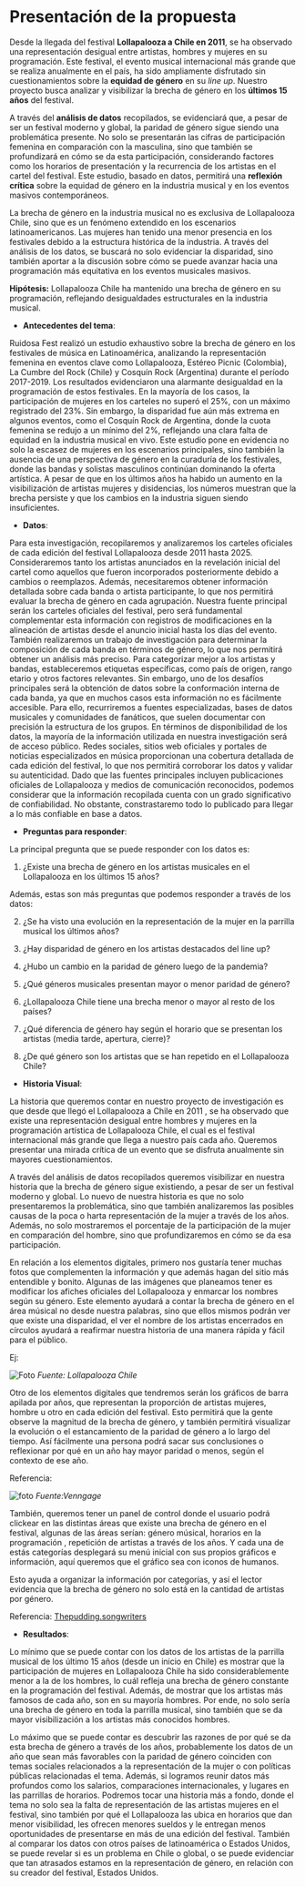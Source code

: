 
# Presentación de la propuesta #

Desde la llegada del festival **Lollapalooza a Chile en 2011**, se ha observado una representación desigual entre artistas, hombres y mujeres en su programación. Este festival, el evento musical internacional más grande que se realiza anualmente en el país, ha sido ampliamente disfrutado sin cuestionamientos sobre la **equidad de género** en su *line up*. Nuestro proyecto busca analizar y visibilizar la brecha de género en los **últimos 15 años** del festival.  

A través del **análisis de datos** recopilados, se evidenciará que, a pesar de ser un festival moderno y global, la paridad de género sigue siendo una problemática presente. No solo se presentarán las cifras de participación femenina en comparación con la masculina, sino que también se profundizará en cómo se da esta participación, considerando factores como los horarios de presentación y la recurrencia de los artistas en el cartel del festival. Este estudio, basado en datos, permitirá una **reflexión crítica** sobre la equidad de género en la industria musical y en los eventos masivos contemporáneos.  

La brecha de género en la industria musical no es exclusiva de Lollapalooza Chile, sino que es un fenómeno extendido en los escenarios latinoamericanos. Las mujeres han tenido una menor presencia en los festivales debido a la estructura histórica de la industria. A través del análisis de los datos, se buscará no solo evidenciar la disparidad, sino también aportar a la discusión sobre cómo se puede avanzar hacia una programación más equitativa en los eventos musicales masivos.  

**Hipótesis:** Lollapalooza Chile ha mantenido una brecha de género en su programación, reflejando desigualdades estructurales en la industria musical.

* **Antecedentes del tema**: 

Ruidosa Fest realizó un estudio exhaustivo sobre la brecha de género en los festivales de música en Latinoamérica, analizando la representación femenina en eventos clave como Lollapalooza, Estéreo Picnic (Colombia), La Cumbre del Rock (Chile) y Cosquín Rock (Argentina) durante el período 2017-2019.
Los resultados evidenciaron una alarmante desigualdad en la programación de estos festivales. En la mayoría de los casos, la participación de mujeres en los carteles no superó el 25%, con un máximo registrado del 23%. Sin embargo, la disparidad fue aún más extrema en algunos eventos, como el Cosquín Rock de Argentina, donde la cuota femenina se redujo a un mínimo del 2%, reflejando una clara falta de equidad en la industria musical en vivo.
Este estudio pone en evidencia no solo la escasez de mujeres en los escenarios principales, sino también la ausencia de una perspectiva de género en la curaduría de los festivales, donde las bandas y solistas masculinos continúan dominando la oferta artística. A pesar de que en los últimos años ha habido un aumento en la visibilización de artistas mujeres y disidencias, los números muestran que la brecha persiste y que los cambios en la industria siguen siendo insuficientes.

* **Datos**: 

Para esta investigación, recopilaremos y analizaremos los carteles oficiales de cada edición del festival Lollapalooza desde 2011 hasta 2025. Consideraremos tanto los artistas anunciados en la revelación inicial del cartel como aquellos que fueron incorporados posteriormente debido a cambios o reemplazos. Además, necesitaremos obtener información detallada sobre cada banda o artista participante, lo que nos permitirá evaluar la brecha de género en cada agrupación.
Nuestra fuente principal serán los carteles oficiales del festival, pero será fundamental complementar esta información con registros de modificaciones en la alineación de artistas desde el anuncio inicial hasta los días del evento. También realizaremos un trabajo de investigación para determinar la composición de cada banda en términos de género, lo que nos permitirá obtener un análisis más preciso.
Para categorizar mejor a los artistas y bandas, estableceremos etiquetas específicas, como país de origen, rango etario y otros factores relevantes. Sin embargo, uno de los desafíos principales será la obtención de datos sobre la conformación interna de cada banda, ya que en muchos casos esta información no es fácilmente accesible. Para ello, recurriremos a fuentes especializadas, bases de datos musicales y comunidades de fanáticos, que suelen documentar con precisión la estructura de los grupos.
En términos de disponibilidad de los datos, la mayoría de la información utilizada en nuestra investigación será de acceso público. Redes sociales, sitios web oficiales y portales de noticias especializados en música proporcionan una cobertura detallada de cada edición del festival, lo que nos permitirá corroborar los datos y validar su autenticidad.
Dado que las fuentes principales incluyen publicaciones oficiales de Lollapalooza y medios de comunicación reconocidos, podemos considerar que la información recopilada cuenta con un grado significativo de confiabilidad. No obstante, constrastaremo todo lo publicado para llegar a lo más confiable en base a datos.


* **Preguntas para responder**: 

La principal pregunta que se puede responder con los datos es: 
1. ¿Existe una brecha de género en los artistas musicales en el Lollapalooza en los últimos 15 años?

Además, estas son más preguntas que podemos responder a través de los datos:

2. ¿Se ha visto una evolución en la representación de la mujer en la parrilla musical los últimos años?

3. ¿Hay disparidad de género en los artistas destacados del line up?
4. ¿Hubo un cambio en la paridad de género luego de la pandemia?
5. ¿Qué géneros musicales presentan mayor o menor paridad de género?
6. ¿Lollapalooza Chile tiene una brecha menor o mayor al resto de los países?
7. ¿Qué diferencia de género hay según el horario que se presentan los artistas (media tarde, apertura, cierre)?
8. ¿De qué género son los artistas que se han repetido en el Lollapalooza Chile?


* **Historia Visual**:

La historia que queremos contar en nuestro proyecto de investigación es que desde que llegó el Lollapalooza a Chile en 2011 , se ha observado que existe una representación desigual entre hombres y mujeres en la programación artística de Lollapalooza Chile, el cual es el festival internacional más grande que llega a nuestro país cada año. Queremos presentar una mirada crítica de un evento que se disfruta anualmente sin mayores cuestionamientos.

A través del análisis de datos recopilados queremos visibilizar en nuestra historia que la brecha de género sigue existiendo, a pesar de ser un festival moderno y global. Lo nuevo de nuestra historia es que no solo presentaremos la problemática, sino que también analizaremos las posibles causas de la poca o harta representación de la mujer a través de los años. Además, no solo mostraremos el porcentaje de la participación de la mujer en comparación del hombre, sino que profundizaremos en cómo se da esa participación. 

En relación a los elementos digitales, primero nos gustaría tener muchas fotos que complementen la información y que además hagan del sitio más entendible y bonito. Algunas de las imágenes que planeamos tener es modificar los afiches oficiales del Lollapalooza y enmarcar los nombres según su género. Este elemento ayudará a contar la brecha de género en el área músical no desde nuestra palabras, sino que ellos mismos podrán ver que existe una disparidad, el ver el nombre de los artistas encerrados en círculos ayudará a reafirmar nuestra historia de una manera rápida y fácil para el público.

Ej:

![Foto](foto.1.png)
_Fuente: Lollapalooza Chile_

Otro de los elementos digitales que tendremos serán los gráficos de barra apilada por años, que representan la proporción de artistas mujeres, hombre u otro en cada edición del festival. Esto permitirá que la gente observe la magnitud de la brecha de género, y también permitirá visualizar la evolución o el estancamiento de la paridad de género a lo largo del tiempo. Así fácilmente una persona podrá sacar sus conclusiones o reflexionar por qué en un año hay mayor paridad o menos, según el contexto de ese año.

Referencia:

![foto](Foto.png)
_Fuente:Venngage_ 

También, queremos tener un panel de control donde el usuario podrá clickear en las distintas áreas que existe una brecha de género en el festival, algunas de las áreas serían: género músical, horarios en la programación , repetición de artistas a través de los años. Y cada una de estás categorías desplegará su menú inicial con sus propios gráficos e información, aquí queremos que el gráfico sea con iconos de humanos. 

Esto ayuda a organizar la información por categorías, y así el lector evidencia que la brecha de género no solo está en la cantidad de artistas por género.

Referencia:
[Thepudding.songwriters]( https://pudding.cool/2023/07/songwriters/)

* **Resultados**:

Lo mínimo que se puede contar con los datos de los artistas de la parrilla musical de los último 15 años (desde un inicio en Chile) es mostrar que la participación de mujeres en Lollapalooza Chile ha sido considerablemente menor a la de los hombres, lo cuál refleja una brecha de género constante en la programación del festival. Además, de mostrar que los artistas más famosos de cada año, son en su mayoría hombres. Por ende, no solo sería una brecha de género en toda la parrilla musical, sino también que se da mayor visibilización a los artistas más conocidos hombres. 

Lo máximo que se puede contar es descubrir las razones de por qué se da esta brecha de género a través de los años, probablemente los datos de un año que sean más favorables con la paridad de género coinciden con temas sociales relacionados a la representación de la mujer o con políticas públicas relacionadas el tema. Además, si logramos reunir datos más profundos como los salarios, comparaciones internacionales, y lugares en las parrillas de horarios. Podremos tocar una historia más a fondo, donde el tema no solo sea la falta de representación de las artistas mujeres en el festival, sino también por qué el Lollapalooza las ubica en horarios que dan menor visibilidad, les ofrecen menores sueldos y le entregan menos oportunidades de presentarse en más de una edición del festival. También al comparar los datos con otros países de latinoamérica o Estados Unidos, se puede revelar si es un problema en Chile o global, o se puede evidenciar que tan atrasados estamos en la representación de género, en relación con su creador del festival, Estados Unidos.


